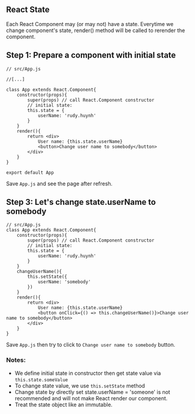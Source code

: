 ## React State

Each React Component may (or may not) have a state. Everytime we change component's state, render() method will be called to rerender the component.

## Step 1: Prepare a component with initial state
````
// src/App.js

//[...]

class App extends React.Component{ 
    constructor(props){
        super(props) // call React.Component constructor
        // initial state:
        this.state = {
            userName: 'rudy.huynh'
        }
    }
    render(){
        return <div>
            User name: {this.state.userName}
            <button>Change user name to somebody</button>
        </div>
    }
}

export default App
````
Save `App.js` and see the page after refresh.

## Step 3: Let's change state.userName to somebody
````
// src/App.js
class App extends React.Component{
    constructor(props){
        super(props) // call React.Component constructor
        // initial state:
        this.state = {
            userName: 'rudy.huynh'
        }
    }
    changeUserName(){
        this.setState({
            userName: 'somebody'
        })
    }
    render(){
        return <div>
            User name: {this.state.userName}
            <button onClick={() => this.changeUserName()}>Change user name to somebody</button>
        </div>
    }
}
````
Save `App.js` then try to click to `Change user name to somebody` button.

### Notes:
* We define initial state in constructor then get state value via `this.state.someValue`
* To change state value, we use `this.setState` method
* Change state by directly set state.userName = 'someone' is not recommended and will not make React render our component.
* Treat the state object like an immutable.